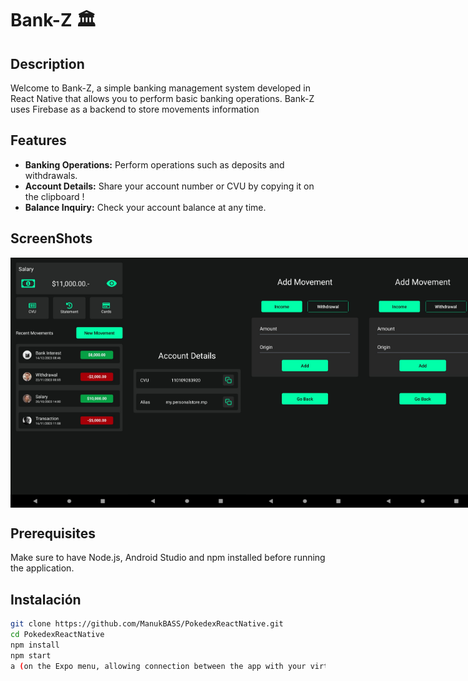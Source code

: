 # Bank-Z 🏛

## Description

Welcome to Bank-Z, a simple banking management system developed in React Native that allows you to perform basic banking operations. Bank-Z uses Firebase as a backend to store movements information

## Features

- **Banking Operations:** Perform operations such as deposits and withdrawals.
- **Account Details:** Share your account number or CVU by copying it on the clipboard !
- **Balance Inquiry:** Check your account balance at any time.

## ScreenShots

<div style="display: flex; justify-content: space-around;">
  <img src="src/screenshots/screenshot1.jpeg" alt="Home Screen" width="200" height="400">
  <img src="src/screenshots/screenshot2.jpeg" alt="Account Details Screen" width="200" height="400">
  <img src="src/screenshots/screenshot3.jpeg" alt="Add Movement Screen" width="200" height="400">
  <img src="src/screenshots/screenshot4.jpeg" alt="Modal" width="200" height="400">
</div>


## Prerequisites

Make sure to have Node.js, Android Studio and npm installed before running the application.

## Instalación
```bash
git clone https://github.com/ManukBASS/PokedexReactNative.git
cd PokedexReactNative
npm install
npm start
a (on the Expo menu, allowing connection between the app with your virtual device)
